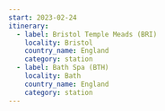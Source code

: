 ```yaml
---
start: 2023-02-24
itinerary:
  - label: Bristol Temple Meads (BRI)
    locality: Bristol
    country_name: England
    category: station
  - label: Bath Spa (BTH)
    locality: Bath
    country_name: England
    category: station
---
```

